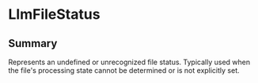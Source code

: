 # LlmFileStatus

## Summary

Represents an undefined or unrecognized file status.
Typically used when the file's processing state cannot be determined or is not explicitly set.
